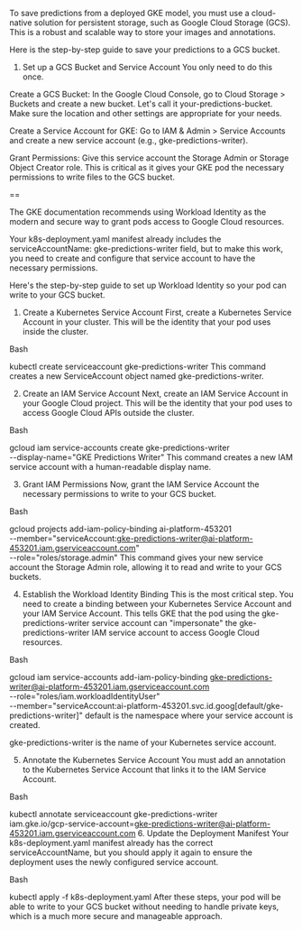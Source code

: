 
To save predictions from a deployed GKE model, you must use a cloud-native solution for persistent storage, such as Google Cloud Storage (GCS). This is a robust and scalable way to store your images and annotations.

Here is the step-by-step guide to save your predictions to a GCS bucket.

1. Set up a GCS Bucket and Service Account
You only need to do this once.

Create a GCS Bucket: In the Google Cloud Console, go to Cloud Storage > Buckets and create a new bucket. Let's call it your-predictions-bucket. Make sure the location and other settings are appropriate for your needs.

Create a Service Account for GKE: Go to IAM & Admin > Service Accounts and create a new service account (e.g., gke-predictions-writer).

Grant Permissions: Give this service account the Storage Admin or Storage Object Creator role. This is critical as it gives your GKE pod the necessary permissions to write files to the GCS bucket.


==

The GKE documentation recommends using Workload Identity as the modern and secure way to grant pods access to Google Cloud resources.

Your k8s-deployment.yaml manifest already includes the serviceAccountName: gke-predictions-writer field, but to make this work, you need to create and configure that service account to have the necessary permissions.

Here's the step-by-step guide to set up Workload Identity so your pod can write to your GCS bucket.

1. Create a Kubernetes Service Account
First, create a Kubernetes Service Account in your cluster. This will be the identity that your pod uses inside the cluster.

Bash

kubectl create serviceaccount gke-predictions-writer
This command creates a new ServiceAccount object named gke-predictions-writer.

2. Create an IAM Service Account
Next, create an IAM Service Account in your Google Cloud project. This will be the identity that your pod uses to access Google Cloud APIs outside the cluster.

Bash

gcloud iam service-accounts create gke-predictions-writer \
  --display-name="GKE Predictions Writer"
This command creates a new IAM service account with a human-readable display name.

3. Grant IAM Permissions
Now, grant the IAM Service Account the necessary permissions to write to your GCS bucket.

Bash

gcloud projects add-iam-policy-binding ai-platform-453201 \
  --member="serviceAccount:gke-predictions-writer@ai-platform-453201.iam.gserviceaccount.com" \
  --role="roles/storage.admin"
This command gives your new service account the Storage Admin role, allowing it to read and write to your GCS buckets.

4. Establish the Workload Identity Binding
This is the most critical step. You need to create a binding between your Kubernetes Service Account and your IAM Service Account. This tells GKE that the pod using the gke-predictions-writer service account can "impersonate" the gke-predictions-writer IAM service account to access Google Cloud resources.

Bash

gcloud iam service-accounts add-iam-policy-binding gke-predictions-writer@ai-platform-453201.iam.gserviceaccount.com \
  --role="roles/iam.workloadIdentityUser" \
  --member="serviceAccount:ai-platform-453201.svc.id.goog[default/gke-predictions-writer]"
default is the namespace where your service account is created.

gke-predictions-writer is the name of your Kubernetes service account.

5. Annotate the Kubernetes Service Account
You must add an annotation to the Kubernetes Service Account that links it to the IAM Service Account.

Bash

kubectl annotate serviceaccount gke-predictions-writer \
  iam.gke.io/gcp-service-account=gke-predictions-writer@ai-platform-453201.iam.gserviceaccount.com
6. Update the Deployment Manifest
Your k8s-deployment.yaml manifest already has the correct serviceAccountName, but you should apply it again to ensure the deployment uses the newly configured service account.

Bash

kubectl apply -f k8s-deployment.yaml
After these steps, your pod will be able to write to your GCS bucket without needing to handle private keys, which is a much more secure and manageable approach.